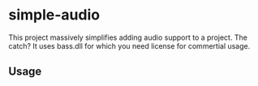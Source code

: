# simple-audio

This project massively simplifies adding audio support to a project. 
The catch? It uses bass.dll for which you need license for commertial usage.

## Usage

